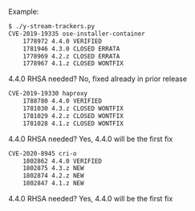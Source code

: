 Example:

```bash
$ ./y-stream-trackers.py
CVE-2019-19335 ose-installer-container
    1778972 4.4.0 VERIFIED 
    1781946 4.3.0 CLOSED ERRATA
    1778969 4.2.z CLOSED ERRATA
    1778967 4.1.z CLOSED WONTFIX
```

4.4.0 RHSA needed? No, fixed already in prior release

```bash
CVE-2019-19330 haproxy
    1788780 4.4.0 VERIFIED 
    1781030 4.3.z CLOSED WONTFIX
    1781029 4.2.z CLOSED WONTFIX
    1781028 4.1.z CLOSED WONTFIX
```

4.4.0 RHSA needed? Yes, 4.4.0 will be the first fix

```bash
CVE-2020-8945 cri-o
    1802862 4.4.0 VERIFIED 
    1802875 4.3.z NEW 
    1802874 4.2.z NEW 
    1802847 4.1.z NEW 
```

4.4.0 RHSA needed? Yes, 4.4.0 will be the first fix
